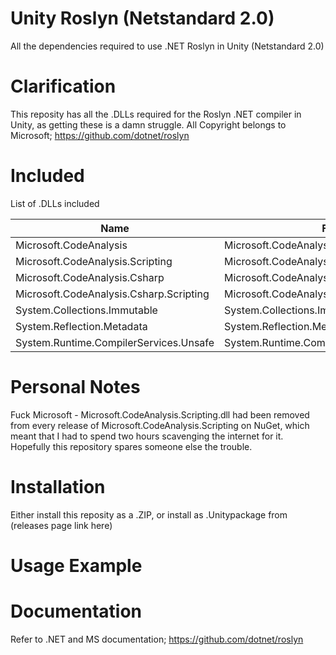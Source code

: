 # Unity Roslyn (Netstandard 2.0)
All the dependencies required to use .NET Roslyn in Unity (Netstandard 2.0)

# Clarification

This reposity has all the .DLLs required for the Roslyn .NET compiler in Unity, as getting these is a damn struggle. All Copyright belongs to Microsoft; https://github.com/dotnet/roslyn

# Included

List of .DLLs included

| Name | File |
| --------------- | --------------- |
|  Microsoft.CodeAnalysis  | Microsoft.CodeAnalysis.dll  |
|  Microsoft.CodeAnalysis.Scripting  | Microsoft.CodeAnalysis.Scripting.dll  |
| Microsoft.CodeAnalysis.Csharp  | Microsoft.CodeAnalysis.Csharp.dll  |
| Microsoft.CodeAnalysis.Csharp.Scripting  | Microsoft.CodeAnalysis.Csharp.Scripting.dll  |
| System.Collections.Immutable  | System.Collections.Immutable.dll  |
| System.Reflection.Metadata  | System.Reflection.Metadata.dll  |
| System.Runtime.CompilerServices.Unsafe  | System.Runtime.CompilerServices.Unsafe.dll  |

# Personal Notes

Fuck Microsoft - Microsoft.CodeAnalysis.Scripting.dll had been removed from every release of Microsoft.CodeAnalysis.Scripting on NuGet, which meant that I had to spend two hours scavenging the internet for it. Hopefully this repository spares someone else the trouble.

# Installation

Either install this reposity as a .ZIP, or install as .Unitypackage from (releases page link here)

# Usage Example

# Documentation

Refer to .NET and MS documentation; https://github.com/dotnet/roslyn
